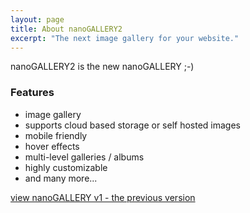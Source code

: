 ```yaml
---
layout: page
title: About nanoGALLERY2
excerpt: "The next image gallery for your website."
---
```

  
nanoGALLERY2 is the new nanoGALLERY ;-)


### Features

* image gallery
* supports cloud based storage or self hosted images
* mobile friendly
* hover effects
* multi-level galleries / albums
* highly customizable
* and many more...


  
  
  
<a markdown="0" href="http://nanogallery.brisbois.fr" class="btn">view nanoGALLERY v1 - the previous version</a>


